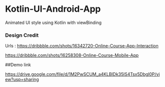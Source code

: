 # Kotlin-UI-Android-App

Animated UI style using Kotlin with viewBinding 


### Design Credit

Urls :
https://dribbble.com/shots/16342720-Online-Course-App-Interaction

https://dribbble.com/shots/16258308-Online-Course-Mobile-App

##Demo link 

https://drive.google.com/file/d/1M2PwSCUM_a4KLBIDk35lS4Tsx5Dbgl0P/view?usp=sharing



